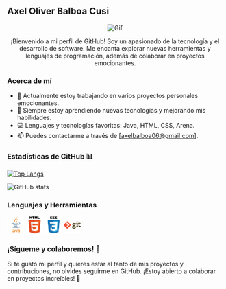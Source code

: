 ## Axel Oliver Balboa Cusi

<p align="center">
<img src="https://media2.giphy.com/media/3ohze37KaUXb6L9Ktq/giphy.gif?cid=6c09b952clwe0qopmybkh9k2krp9wudm4z0f13km3120njxr&ep=v1_internal_gif_by_id&rid=giphy.gif&ct=g" alt="Gif" width="300" />
</p>

<p align="center">
¡Bienvenido a mi perfil de GitHub! Soy un apasionado de la tecnología y el desarrollo de software. Me encanta explorar nuevas herramientas y lenguajes de programación, además de colaborar en proyectos emocionantes.
</p>

### Acerca de mí

- 🔭 Actualmente estoy trabajando en varios proyectos personales emocionantes.
- 🌱 Siempre estoy aprendiendo nuevas tecnologías y mejorando mis habilidades.
- 💻 Lenguajes y tecnologías favoritas: Java, HTML, CSS, Arena.
- 📫 Puedes contactarme a través de [axelbalboa06@gmail.com].


### Estadísticas de GitHub 📊

[![Top Langs](https://github-readme-stats.vercel.app/api/top-langs/?username=AxeloliverBC&layout=compact&theme=radical)](https://github.com/anuraghazra/github-readme-stats)

![GitHub stats](https://github-readme-stats.vercel.app/api?username=AxeloliverBC&show_icons=true&theme=radical)


### Lenguajes y Herramientas

<p>
  <img src="https://raw.githubusercontent.com/github/explore/80688e429a7d4ef2fca1e82350fe8e3517d3494d/topics/java/java.png" alt="Java" width="40" height="40" />
  <img src="https://raw.githubusercontent.com/github/explore/80688e429a7d4ef2fca1e82350fe8e3517d3494d/topics/html/html.png" alt="HTML" width="40" height="40" />
  <img src="https://raw.githubusercontent.com/github/explore/80688e429a7d4ef2fca1e82350fe8e3517d3494d/topics/css/css.png" alt="CSS" width="40" height="40" />
  <img src="https://raw.githubusercontent.com/github/explore/80688e429a7d4ef2fca1e82350fe8e3517d3494d/topics/git/git.png" alt="Git" width="40" height="40" />
</p>

### ¡Sígueme y colaboremos! 🤝

Si te gustó mi perfil y quieres estar al tanto de mis proyectos y contribuciones, no olvides seguirme en GitHub. ¡Estoy abierto a colaborar en proyectos increíbles! 💫
